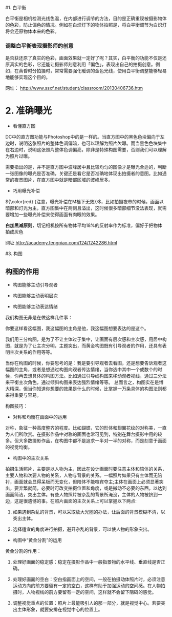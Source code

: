
#1. 白平衡

白平衡是相机检测光线色温，在内部进行调节的方法，目的是正确重现被摄影物体的色彩，防止偏色的情况。例如在白炽灯下的物体拍照是，将白平衡调节为白炽灯将会还原物体本来的色彩。


### 调整白平衡表现摄影师的创意

是否获还原了真实的色彩，画面效果就一定好了呢？其实，白平衡的功能不仅是还原真实的色彩，它还能让摄影师刻意利用「偏色」，表现出自己的拍摄创意。例如，在黄昏时分拍摄时，常常需要强化暖调的金色光线，使用白平衡调整能够轻易地能够实现这个目的。

网址： http://www.ssxf.net/student/classroom/20130406736.htm





# 2. 准确曝光

- 看懂直方图

 DC中的直方图功能与Photoshop中的是一样的。当直方图中的黑色色块偏向于左边时，说明这张照片的整体色调偏暗，也可以理解为照片欠曝。而当黑色色块集中在右边时，说明这张照片整体色调偏亮，除非是特殊构图需要，否则我们可以理解为照片过曝。

需要指出的是，并不是直方图中波峰居中且比较均匀的图像才是曝光合适的，判断一张图像的曝光是否准确，关键还是看它是否准确地体现出拍摄者的意图。比如通常的夜景图片，在直方图中就是暗部区域的波峰居多。

- 巧用曝光补偿

${\color{red} {注意，曝光补偿在M档下无效}}$，比如拍摄夜市的时候，画面以暗部和灯光为主，直方图集中在两侧且溢出，这时候很多暗部细节没法表现，就需要增加一些曝光补偿来使得画面有肉眼的效果。

**白加黑减原则**，切记相机按所有物体平均18%的反射率作为标准，偏好于把物体拍成灰色




网址 http://academy.fengniao.com/124/1242286.html





#3. 构图

## 构图的作用

- 构图能够主动引导观者

- 构图能够主动表明层次

- 构图能够主动表达情绪




我们构图无非是在做这样几件事：



你要这样看这幅图，我这幅图的主角是他，我这幅图想要表达的是这个。




我们用三分构图，是为了不让主体过于集中，让画面有层次感和主次感，用居中构图，就是为了让主次分明，主题突出，而黄金构图既有引导观者的作用，还具有表明主次关系的作用等等。


当你在构图的时候，你要思考的是：我是要引导观者去看图，还是想要告诉观者这幅图的主角，或者是想通过构图向观者传达情绪，当你选中其中一个或数个的时候，你再去想具体的构图方法。比如通过引导线构图来移动观者视线，通过三分法来平衡主次角色，通过倾斜构图来表达强烈情绪等等。
总而言之，构图实在是博大精深，但当你知道你想要的效果是什么的时候，比掌握一万条具体的构图法则都来得重要与容易。



构图技巧：

- 对称和均衡在画面中的运用


 对称，象征一种高度整齐的程度。比如蝴蝶，它的形体和翅翼花纹的对称美，一直为人们所欣赏。在摄影作品中对称的画面也常可见到，特别在舞台摄影中用的较多。但大多数摄影作品，在构图中都不是追求一半对一半的对称，而是刻意于画面的视觉均衡。

-  构图中的主次关系

拍摄生活照片，主要是以人物为主，因此在设计画面时要注意主体和陪体的关系，主要人物和次要人物的关系，人物与背景的关系。一幅照片如果只有主体而无陪衬，画面就会显得呆板而无变化，但陪体不能喧宾夺主;主体在画面上必须显著突出，要弃繁就简，必要时可改变拍摄位置和角度，或是搬动不必要的东西，以达到画面简洁，突出主体。有些人物照片被杂乱的背景所淹没，主体的人物被挤到一边，这是很遗憾的事。在照片画面的主次关系上可以掌握以下两点:



1. 如果遇到杂乱的背景，可以采取放大光圈的办法，让后面的背景模糊不清，以突出主体。

2. 选择适宜的角度进行拍摄，避开杂乱的背景，可以使人物的形象突出。

- 构图中“黄金分割”的运用

黄金分割的作用：

1. 处理好画面的稳定感：稳定在摄影作品中一般指景物的水平线、垂直线是否正确。

2. 处理好画面的空白：空白指画面上的空间，一般在拍摄动体照片时，必须注意运动方向的前方要留有一定的空白，这样有助于加强运动的空间感。在人物拍摄时，人物视线的前方要留有一定的空间，这样就不会留下阻碍的感觉。

3. 调整视觉重点的位置：照片上最能吸引人的那一部分，就是视觉中心。若要突出主体形象，就要安排在视觉中心的位置上。


